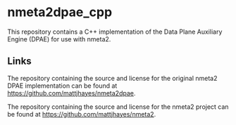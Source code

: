 # nmeta2dpae_cpp
This repository contains a C++ implementation of the Data Plane Auxiliary Engine (DPAE) for use with nmeta2.

## Links
The repository containing the source and license for the original nmeta2 DPAE implementation can be found at https://github.com/mattjhayes/nmeta2dpae.

The repository containing the source and license for the nmeta2 project can be found at https://github.com/mattjhayes/nmeta2.

